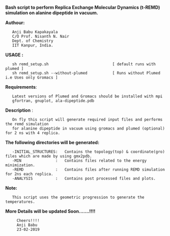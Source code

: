 
**Bash script to perform Replica Exchange Molecular Dynamics (t-REMD) simulation on alanine dipeptide in vacuum.**

   **Authour:**
   
       Anji Babu Kapakayala
       C/O Prof. Nisanth N. Nair
       Dept. of Chemistry
       IIT Kanpur, India.
       
                      
   **USAGE :**    
                         
       sh remd_setup.sh                            [ default runs with plumed ]
       sh remd_setup.sh --without-plumed           [ Runs without Plumed i.e Uses only Gromacs ] 
       
       
   **Requirements**:     
   
       Latest versions of Plumed and Gromacs should be installed with mpi
       gfortran, gnuplot, ala-dipeptide.pdb
                          
             
   **Description** :   
   
       On fly this script will generate required input files and performs the remd simulation
       for alanine dipeptide in vacuum using gromacs and plumed (optional) for 2 ns with 4 replica.
             
   **The following directories will be generated:**
             
       -INITIAL_STRUCTURES:   Contains the topology(top) & coordinate(gro) files which are made by using gmx2pdb.
       -MIN               :   Contains files related to the energy minimization.
       -REMD              :   Contains files after running REMD simulation for 2ns each replica.
       -ANALYSIS          :   Contains post processed files and plots.
             
             
   **Note:**
           
       This script uses the geometric progression to generate the temperatures.
           
                    
   **More Details will be updated Soon.......!!!!**
                
         Cheers!!!!
         Anji Babu
         23-02-2019

